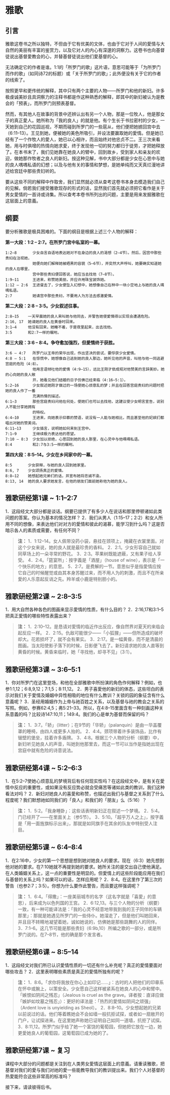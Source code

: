 # 雅歌

## 引言

雅歌这卷书之所以独特，不但由于它有优美的文体，也由于它对于人间的愛情与大自然的美丽有丰富的鉴赏力，以及它对人的内心有深邃的洞察力。这卷书也向基督徒说出基督愛教会的心，并替基督徒说出他们愛基督的心。

无法确定它的作者是谁。1:1的「所罗门的歌」这片语，意思可能等于「为所罗门而作的歌」（如同诗72的标题）或「关于所罗门的歌」；此外便没有关于它的作者的线索了。

按照更早和更传统的解释，其中只有两个主要的人物——所罗门和他的新妇。许多极虔诚美妙且具洞察力的注释书都是作这种熟悉的解释，即其中的新妇被认为是教会的「预表」，而所罗门则预表基督。

<!--more-->

然而，有其他人在故事的背景中还辨认出有另一个人物，那是一位牧人，他是那女子的真正愛人。她所称为「我的良人」的就是他。有个生长于书拉密村的少女，一天她到自己的花园巡视，不期而碰到所罗门的一些扈从，他们便把她掳回宫中去（6:11–13）。王见到她，便被她的美色所吸引，并设法要赢取她的愛情。但是她已经有了一个作牧人的愛人，她已以心相许，而且始终对他忠贞不二。王三次来看她，用与时俱增的热情向她求愛，终于发现他一切的努力都归于徒劳，才把她释放了。在本书末了，我们见她靠在她良人的臂中，回到故乡，受到家人和亲友的欢迎，做她那作牧者之良人的新妇。按这种见解，书中大部分都是少女在心思中与她的良人喁喁私语的幻想；以及与他有关的事情和梦想，是她单纯而又天真烂漫地讲述给宫廷中那些贵妇听的。

要从这些不同的解释中作取舍，我们显然就必须从查考这卷书本身去模造我们自己的见解。倘若我们接受雅歌现存的形式的话，显然我们首先就必须把它看作是关于男女愛情的一首诗或诗集。所以查考本卷书所列出的问题，主要是用来发掘雅歌在这层面上的意義。

## 纲要

要分析雅歌是极具困难的。下面的纲目是根据上述三个人物的解释：

**第一大段：1:2 – 2:7。在所罗门宫中私室的一幕。**

	1:2–8       少女自言自语地表达她对不在身边的良人的渴想（2–4节）。然后，因宫中那些贵妇在注视她，
	            她便向她们解释她被晒黑的容貌（5–6节），并突然大声呼叫，她要确实知道她的良人在哪里，
	            宫中那些贵妇便回答说，她应当去找他（7–8节）。
	1:9–11      王进来，称赞她美丽，并应许用珠宝装饰她。
	1:12 – 2:6  王进餐去了，少女便坠入幻想中，她想像自己在林中一块小空地上与她的良人喁喁私语。
	2:7         她请宫中那些贵妇，不要用人为方法去感激愛情。

**第二大段：2:8 – 3:5。少女叙述往事。**

	2:8–15    一天早晨她的良人来叫她与他同去，并警告她使愛情得以实现会遭遇危险。
	2:16, 17  她请她的良人在黄昏时回来。
	3:1–4     他没有回来，她睡不着，于是夜里起来，出去找他。
	3:5       和2:7一样的嘱咐。

**第三大段：3:6 – 8:4。争夺愈加强烈，但愛情终于获胜。**

	3:6 – 4:7   所罗门以王帝的荣华出现，作出坚决的尝试，要俘获少女愛情。
	4:8 – 5:1   在惊慌中，她想像自己逃到她的良人那边，她听见他的声音，叫他与他一同逃避宫庭的危险（4:8）。
	            他用言语倾吐他的愛情（4:9–15），远比王刚才依成规对他赞美的言辞美妙。她的心向她的良人敞
	            开，她看见他们结婚的日子仿佛已经来临（4:16–5:1）。
	5:2–16      少女叙述她刚才做过的一场使她心烦意乱的梦；并且在回答宫庭贵妇的问题时把她的良人作了一番
	            充满热情的描述。
	6:1–3       那些宫庭贵妇问他在何处，使她们也可以去找他，这建议使少女明言宣告，说别人不能分享她拥有
	            的特权。
	6:4–10      王进来，向她表示仰慕的赞语，说没有一人能与她相比，而且甚至他的妃嫔们都唱出对她的赞美词。
	6:11–13     少女插言，说明她如何来到王宫中。
	7:1–9       王继续极力表达他的愿望。
	7:10 – 8:3  少女加以拒绝，心思回到她的良人那里，在心灵中与他喁喁私语。
	8:4         和2:7与3:5一样的嘱咐。

**第四大段：8:5–14。少女在乡间家中的一幕。**

	8:5       少女获释，与她的良人回到她家里。
	8:6, 7    少女颂扬真正的愛情。
	8:8–12    她想起她兄弟们的话，并宣布她将忠诚不渝。
	8:13, 14  她的良人要求她发言，在他的朋友们面前她称他为她的良人。

## 雅歌研经第1课 ~ 1:1–2:7

1．这段经文大部分都是谈话。纲要已提供了有多少人在说话和那里停顿诸如此类问题的答案。你认为基本的情况怎样？
2．我们从男人（1:15–17；2:2）和女人所用不同的想像，来表达他们对对方的愛情和彼此的渴慕，能学习到什么吗？这是否暗示各人的素质或需要，有任何不同？

> **注：**
> 1．1:12–14。女人佩带没药小袋，悬挂在颈项上，掩藏在衣裳里面。对这个少女来说，她的良人就是最珍贵的香料。
> 2．2:1。少女形容自己就如同草场上的一朵寻常的野花。
> 3．2:3。苹果树既能遮蔽，又有果子给人享受。
> 4．2:4。「筵宴所」：按字義是「酒屋」（house of wine），表示是「一个快乐的地方」的意思。
> 5．2:7。是费解的一节。意思似乎是指愛情应按它自己的时候醒觉或由其本身苏醒过来，而不用人为的刺激，而且不在所亲愛的人乐意起反诮之先。羚羊或小鹿是特别胆小的。

## 雅歌研经第2课 ~ 2:8–3:5

1．用大自然各种各色的图画来显示愛情的性质，有什么目的？
2．2:16,17和3:1–5把真正愛情的哪些特性表露出来？

> **注：**
> 1．2:10–12。是恳请对愛情的临近作出反应，像自然界对夏天的来临会起反应一样。
> 2．2:15。仇敌可能很少——「小狐狸」——但所造成的破坏却大。花若损坏了，就不会有果实。
> 3．2:17。是一幅黄昏，而不是清晨的图画。当太阳使影子落下的时候，日影便飞去了。新妇请求她的良人直等到黄昏的时候。黄昏来临时，她「寻找他，却寻不见」（3:1）。

## 雅歌研经第3课 ~ 3:6–5:1

1．你对所罗门在这里登场，和他在全部雅歌中所扮演的角色作何解释？例如，也参1:1,12；6:8,9,12；7:1,5；8:11,12。
2．男子喜愛他的新妇的体态，这些坦白的表示对我们关于愛情及婚姻中异性相吸的地位有什么教训？关锁的园的象征含有什么意義呢？
3．圣经用婚姻作为上帝与祂百姓之关系，以及基督与祂的教会之关系的写照。例如，参赛62:4,5；弗5:21–33。所以，在4:8–15里面含有一种刻画这种关系意義的吗？比较诗147:10,11；149:4。我们的心是单为基督而保留的吗？

> **注：**
> 1．3:7。「轿」（litter）；在9节的「华轿」（palanquin）是由一华盖覆罩的睡椅，由四人或更多人抬的。
> 2．4:4。颈项带着许多装饰品，比作有锯壁的堡垒，挂着许多盾牌。
> 3．4:8。根据三个人物的分析（纲要）中，新妇听见她良人的声音，叫她到他那里去，而这一节可以当作是指她出现在宫庭中就有危险的诗意说法。

## 雅歌研经第4课 ~ 5:2–6:3

1．在5:2–7使她心烦意乱的梦境背后有任何现实性吗？在这段经文中，是有关在愛情中反应的重要性，或如果没有反应势必就会受痛苦等诸如此类的教训，我们这种看法对吗？
2．新妇对她良人的喜愛和称赞，也描述出我们与基督之关系到了什么程度呢？我们默想祂如同我们的「良人」和我们的「朋友」么（5:16）？

> **注：**
> 1．5:2。「我身睡卧」：这些话表明新妇正在叙述一个梦境。
> 2．5:4。门已经开了——在里面关上（参5节）。
> 3．5:10。「超乎万人之上」，按字義是「用一面旌旗标示出来」，那就是如同旗手在其余的队友中特别受人注目。

## 雅歌研经第5课 ~ 6:4–8:4

1．在2:16中，少女的第一个思想是想到她对她良人的要求。现在（6:3）她先想到他对她的要求。在7:10她就不再提到她的要求。她所关注的是交出自己使他满足。在人类婚姻关系上，这一点的重要性是明显的。但愛情上的这些阶段能应用在我们与基督的关系上吗？如果可以的话，怎样应用呢？
2．8:4。在这里作了第三次的警告（也参2:7；3:5）。你想为什么要作此警告，而且要这样强调呢？

> **注：**
> 1．6:4。「得撒」：一座美丽城市的名字（这名字就是「喜愛」的意思），后来成为以色列国的王宫。
> 2．6:12,13。与三个人物的分析（纲要）一致，有一种可能译法是：「我的心灵不经意地带我到我的王子同伴的车辆那里」：那就是她遇见所罗门的一些侍仆。她溜走了，但是他们叫她回来，并且目不转睛地凝望着她，诚如她说的，仿佛她是那些跳舞的人的同伴。
> 3．7:1–6。这几节可能是那些贵妇（6:9b,10）所编之歌的一部分，或是所罗门说的。在7–8节，他的确是那个发言者。

## 雅歌研经第6课 ~ 8:5–14

1．这段经文对我们所已认识愛情性质的一切还有什么补充呢？真正的愛情要面对哪些攻击？
2．这里表明哪些素质是真正的愛情所独有的呢？

> **注：**
> 1．8:6。「求你将我放在你心上如印记……」：古时的人把他们的印章系在怀中或腕上，以策安全。少女愿自己这样被紧系在她良人的心中和臂中。「嫉恨如阴间之残忍」（Jealous is cruel as the grave。译者按：直译应做「嫉妒如坟墓之残忍」）：更好的译法是：「热烈的愛情如阴间之顽强」（Ardent love is unyielding as Sheol）。
> 2．8:8–10。少女想起她的兄弟以前说过的话。他们等着瞧她会不会如墙一般抗拒试探，或者如一扇敞开的门户，让试探进来。在这里她声称她已证明自己如同一道墙，抗拒了试探。
> 3．8:11,12。所罗门似乎给了她一个富饶的葡萄园，但她把它放在一边，她更愛她良人的葡萄园，这葡萄园已成为她的了。

## 雅歌研经第7课 ~ 复习

课程中大部分的问题都是关注到在人类男女愛情这层面上的意義。请重读雅歌，把基督对我们的愛与我们对祂的愛一些能教导我们的教训提出来。我们个人对基督的热愛能符合这些非常高的标准吗？

接下来，请读彼得后书。